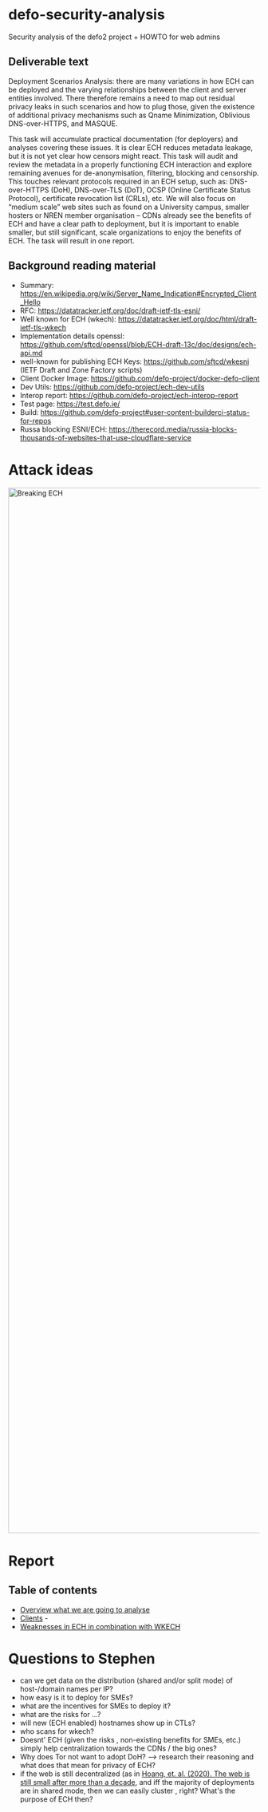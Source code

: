 # defo-security-analysis
Security analysis of the defo2 project + HOWTO for web admins


## Deliverable text

Deployment Scenarios Analysis:  there are many variations in how ECH can be deployed and the varying relationships between the client and server entities involved. There therefore remains a need to map out residual privacy leaks in such scenarios and how to plug those, given the existence of additional privacy mechanisms such as Qname Minimization, Oblivious DNS-over-HTTPS, and MASQUE.

This task will accumulate practical documentation (for deployers) and analyses covering these issues.  It is clear ECH reduces metadata leakage, but it is not yet clear how censors might react. This task will audit and review the metadata in a properly functioning ECH interaction and explore remaining avenues for de-anonymisation, filtering, blocking and censorship. This touches relevant protocols required in an ECH setup, such as: DNS-over-HTTPS (DoH), DNS-over-TLS (DoT), OCSP (Online Certificate Status Protocol), certificate revocation list (CRLs), etc. We will also focus on “medium scale” web sites such as found on a University campus, smaller hosters or NREN member organisation – CDNs already see the benefits of ECH and have a clear path to deployment, but it is important to enable smaller, but still significant, scale organizations to enjoy the benefits of ECH. The task will result in one report.


## Background reading material

- Summary: https://en.wikipedia.org/wiki/Server_Name_Indication#Encrypted_Client_Hello
- RFC: https://datatracker.ietf.org/doc/draft-ietf-tls-esni/
- Well known for ECH (wkech): https://datatracker.ietf.org/doc/html/draft-ietf-tls-wkech
- Implementation details openssl: https://github.com/sftcd/openssl/blob/ECH-draft-13c/doc/designs/ech-api.md
- well-known for publishing ECH Keys: https://github.com/sftcd/wkesni (IETF Draft and Zone Factory scripts)
- Client Docker Image: https://github.com/defo-project/docker-defo-client
- Dev Utils: https://github.com/defo-project/ech-dev-utils
- Interop report: https://github.com/defo-project/ech-interop-report
- Test page: https://test.defo.ie/
- Build: https://github.com/defo-project#user-content-builderci-status-for-repos
- Russa blocking ESNI/ECH: https://therecord.media/russia-blocks-thousands-of-websites-that-use-cloudflare-service


# Attack ideas
<img width="2096" alt="Breaking ECH" src="https://github.com/user-attachments/assets/5330cf54-1f4f-4c06-8479-5ed390aade46" />

# Report 

## Table of contents

- [Overview what we are going to analyse](analysis_plan.md)
- [Clients](Clients.md) - 
- [Weaknesses in ECH in combination with WKECH](wkech-considerations.md)


# Questions to Stephen
* can we get data on the distribution (shared and/or split mode) of host-/domain names per IP?
* how easy is it to deploy for SMEs?
* what are the incentives for SMEs to deploy it?
* what are the risks for ...?
* will new (ECH enabled) hostnames show up in CTLs?
* who scans for wkech?
* Doesnt' ECH (given the risks , non-existing benefits for SMEs, etc.) simply help centralization towards the CDNs / the big ones?
* Why does Tor not want to adopt DoH? --> research their reasoning and what does that mean for privacy of ECH?
* if the web is still decentralized (as in [Hoang, et. al. (2020). The web is still small after more than a decade](https://www.researchgate.net/publication/341627684_The_web_is_still_small_after_more_than_a_decade), and iff the majority of deployments are in shared mode, then we can easily cluster , right? What's the purpose of ECH then?
  
